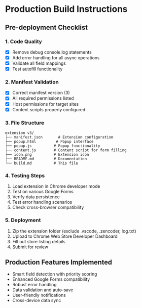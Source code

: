 # Production Build Instructions

## Pre-deployment Checklist

### 1. Code Quality
- [x] Remove debug console.log statements
- [x] Add error handling for all async operations
- [x] Validate all field mappings
- [x] Test autofill functionality

### 2. Manifest Validation
- [x] Correct manifest version (3)
- [x] All required permissions listed
- [x] Host permissions for target sites
- [x] Content scripts properly configured

### 3. File Structure
```
extension v3/
├── manifest.json       # Extension configuration
├── popup.html         # Popup interface
├── popup.js          # Popup functionality
├── content.js        # Content script for form filling
├── icon.png          # Extension icon
├── README.md         # Documentation
└── build.md          # This file
```

### 4. Testing Steps
1. Load extension in Chrome developer mode
2. Test on various Google Forms
3. Verify data persistence
4. Test error handling scenarios
5. Check cross-browser compatibility

### 5. Deployment
1. Zip the extension folder (exclude .vscode, .zencoder, log.txt)
2. Upload to Chrome Web Store Developer Dashboard
3. Fill out store listing details
4. Submit for review

## Production Features Implemented
- Smart field detection with priority scoring
- Enhanced Google Forms compatibility
- Robust error handling
- Data validation and auto-save
- User-friendly notifications
- Cross-device data sync